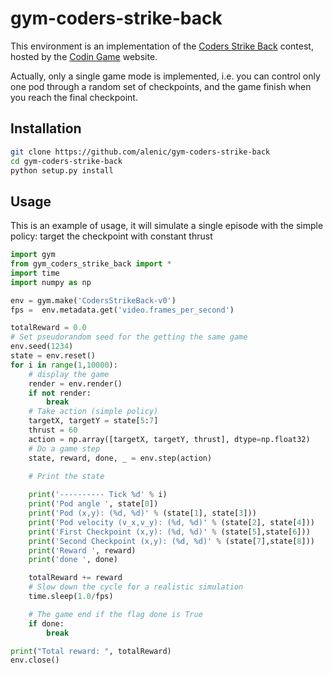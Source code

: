 # gym-coders-strike-back

This environment is an implementation of the [Coders Strike Back](https://www.codingame.com/multiplayer/bot-programming/coders-strike-back) contest, hosted by the [Codin Game](https://www.codingame.com) website.

Actually, only a single game mode is implemented,  i.e. you can control only one pod through a random set of checkpoints, and the game finish when you reach the final checkpoint.

## Installation

```bash
git clone https://github.com/alenic/gym-coders-strike-back
cd gym-coders-strike-back
python setup.py install
```

## Usage

This is an example of usage, it will simulate a single episode with the simple policy: target the checkpoint with constant thrust

```python
import gym
from gym_coders_strike_back import *
import time
import numpy as np

env = gym.make('CodersStrikeBack-v0')
fps =  env.metadata.get('video.frames_per_second')

totalReward = 0.0
# Set pseudorandom seed for the getting the same game
env.seed(1234)
state = env.reset()
for i in range(1,10000):
    # display the game
    render = env.render()
    if not render:
        break
    # Take action (simple policy)
    targetX, targetY = state[5:7]
    thrust = 60
    action = np.array([targetX, targetY, thrust], dtype=np.float32)
    # Do a game step
    state, reward, done, _ = env.step(action)

    # Print the state
    
    print('---------- Tick %d' % i)
    print('Pod angle ', state[0])
    print('Pod (x,y): (%d, %d)' % (state[1], state[3]))
    print('Pod velocity (v_x,v_y): (%d, %d)' % (state[2], state[4]))
    print('First Checkpoint (x,y): (%d, %d)' % (state[5],state[6]))
    print('Second Checkpoint (x,y): (%d, %d)' % (state[7],state[8]))
    print('Reward ', reward)
    print('done ', done)

    totalReward += reward
    # Slow down the cycle for a realistic simulation
    time.sleep(1.0/fps)

    # The game end if the flag done is True
    if done:
        break

print("Total reward: ", totalReward)
env.close()
```
